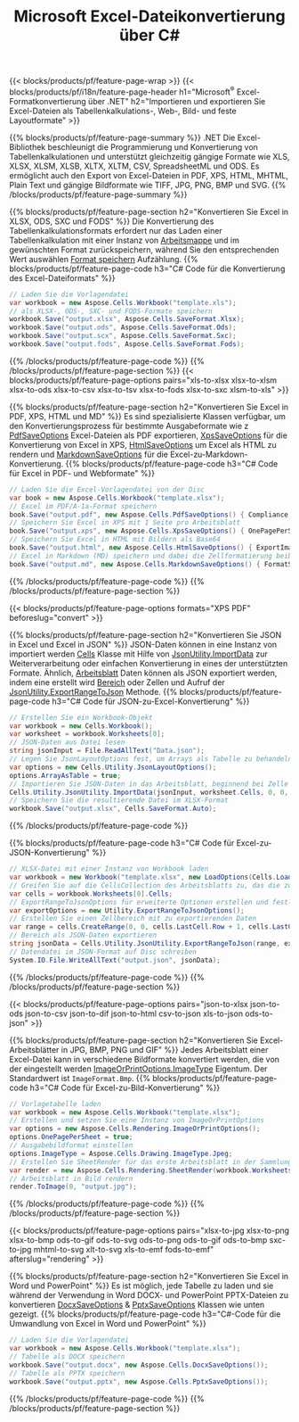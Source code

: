 ﻿---
title: Microsoft Excel-Dateikonvertierung über C# 
url: /de/net/conversion/
description: Konvertieren Sie Excel XLS, XLSX, ODS, CSV in PDF, XPS, HTML, JPEG, HTML und viele andere gängige Formate mit nur wenigen Zeilen C#-Code.
---
{{< blocks/products/pf/feature-page-wrap >}}
{{< blocks/products/pf/i18n/feature-page-header h1="Microsoft<sup>&reg;</sup> Excel-Formatkonvertierung über .NET" h2="Importieren und exportieren Sie Excel-Dateien als Tabellenkalkulations-, Web-, Bild- und feste Layoutformate" >}}

{{% blocks/products/pf/feature-page-summary %}}
.NET Die Excel-Bibliothek beschleunigt die Programmierung und Konvertierung von Tabellenkalkulationen und unterstützt gleichzeitig gängige Formate wie XLS, XLSX, XLSM, XLSB, XLTX, XLTM, CSV, SpreadsheetML und ODS. Es ermöglicht auch den Export von Excel-Dateien in PDF, XPS, HTML, MHTML, Plain Text und gängige Bildformate wie TIFF, JPG, PNG, BMP und SVG.
{{% /blocks/products/pf/feature-page-summary %}}

{{% blocks/products/pf/feature-page-section h2="Konvertieren Sie Excel in XLSX, ODS, SXC und FODS" %}}
Die Konvertierung des Tabellenkalkulationsformats erfordert nur das Laden einer Tabellenkalkulation mit einer Instanz von [Arbeitsmappe](https://apireference.aspose.com/cells/net/aspose.cells/workbook) und im gewünschten Format zurückspeichern, während Sie den entsprechenden Wert auswählen [Format speichern](https://apireference.aspose.com/cells/net/aspose.cells/saveformat) Aufzählung.
{{% blocks/products/pf/feature-page-code h3="C# Code für die Konvertierung des Excel-Dateiformats" %}}

```cs
// Laden Sie die Vorlagendatei
var workbook = new Aspose.Cells.Workbook("template.xls");
// als XLSX-, ODS-, SXC- und FODS-Formate speichern
workbook.Save("output.xlsx", Aspose.Cells.SaveFormat.Xlsx);
workbook.Save("output.ods", Aspose.Cells.SaveFormat.Ods);
workbook.Save("output.scx", Aspose.Cells.SaveFormat.Sxc);
workbook.Save("output.fods", Aspose.Cells.SaveFormat.Fods);

```
{{% /blocks/products/pf/feature-page-code %}}
{{% /blocks/products/pf/feature-page-section %}}
{{< blocks/products/pf/feature-page-options pairs="xls-to-xlsx xlsx-to-xlsm xlsx-to-ods xlsx-to-csv xlsx-to-tsv xlsx-to-fods xlsx-to-sxc xlsm-to-xls" >}}


{{% blocks/products/pf/feature-page-section h2="Konvertieren Sie Excel in PDF, XPS, HTML und MD" %}}
Es sind spezialisierte Klassen verfügbar, um den Konvertierungsprozess für bestimmte Ausgabeformate wie z [PdfSaveOptions](https://apireference.aspose.com/cells/net/aspose.cells/pdfsaveoptions) Excel-Dateien als PDF exportieren, [XpsSaveOptions](https://apireference.aspose.com/cells/net/aspose.cells/xpssaveoptions) für die Konvertierung von Excel in XPS, [HtmlSaveOptions](https://apireference.aspose.com/cells/net/aspose.cells/htmlsaveoptions) um Excel als HTML zu rendern und [MarkdownSaveOptions](https://apireference.aspose.com/cells/net/aspose.cells/markdownsaveoptions) für die Excel-zu-Markdown-Konvertierung. 
{{% blocks/products/pf/feature-page-code h3="C# Code für Excel in PDF- und Webformate" %}}

```cs
// Laden Sie die Excel-Vorlagendatei von der Disc
var book = new Aspose.Cells.Workbook("template.xlsx");
// Excel im PDF/A-1a-Format speichern
book.Save("output.pdf", new Aspose.Cells.PdfSaveOptions() { Compliance = PdfComplianceVersion.PdfA1a });
// Speichern Sie Excel in XPS mit 1 Seite pro Arbeitsblatt
book.Save("output.xps", new Aspose.Cells.XpsSaveOptions() { OnePagePerSheet = true });
// Speichern Sie Excel in HTML mit Bildern als Base64
book.Save("output.html", new Aspose.Cells.HtmlSaveOptions() { ExportImagesAsBase64 = true });
// Excel in Markdown (MD) speichern und dabei die Zellformatierung beibehalten
book.Save("output.md", new Aspose.Cells.MarkdownSaveOptions() { FormatStrategy = Cells.CellValueFormatStrategy.CellStyle });

```
{{% /blocks/products/pf/feature-page-code %}}
{{% /blocks/products/pf/feature-page-section %}}

{{< blocks/products/pf/feature-page-options formats="XPS PDF" beforeslug="convert" >}}

{{% blocks/products/pf/feature-page-section h2="Konvertieren Sie JSON in Excel und Excel in JSON" %}}
JSON-Daten können in eine Instanz von importiert werden [Cells](https://apireference.aspose.com/cells/net/aspose.cells/cells) Klasse mit Hilfe von [JsonUtility.ImportData](https://apireference.aspose.com/cells/net/aspose.cells.utility/jsonutility/methods/importdata) zur Weiterverarbeitung oder einfachen Konvertierung in eines der unterstützten Formate. Ähnlich, [Arbeitsblatt](https://apireference.aspose.com/cells/net/aspose.cells/worksheet) Daten können als JSON exportiert werden, indem eine erstellt wird [Bereich](https://apireference.aspose.com/cells/net/aspose.cells/range) oder Zellen und Aufruf der [JsonUtility.ExportRangeToJson](https://apireference.aspose.com/cells/net/aspose.cells.utility/jsonutility/methods/exportrangetojson) Methode.
{{% blocks/products/pf/feature-page-code h3="C# Code für JSON-zu-Excel-Konvertierung" %}}
```cs
// Erstellen Sie ein Workbook-Objekt
var workbook = new Cells.Workbook();
var worksheet = workbook.Worksheets[0];
// JSON-Daten aus Datei lesen
string jsonInput = File.ReadAllText("Data.json");
// Legen Sie JsonLayoutOptions fest, um Arrays als Tabelle zu behandeln
var options = new Cells.Utility.JsonLayoutOptions();
options.ArrayAsTable = true;
// Importieren Sie JSON-Daten in das Arbeitsblatt, beginnend bei Zelle A1
Cells.Utility.JsonUtility.ImportData(jsonInput, worksheet.Cells, 0, 0, options);
// Speichern Sie die resultierende Datei im XLSX-Format
workbook.Save("output.xlsx", Cells.SaveFormat.Auto); 

```
{{% /blocks/products/pf/feature-page-code %}}

{{% blocks/products/pf/feature-page-code h3="C# Code für Excel-zu-JSON-Konvertierung" %}}
```cs
// XLSX-Datei mit einer Instanz von Workbook laden
var workbook = new Workbook("template.xlsx", new LoadOptions(Cells.LoadFormat.Auto));
// Greifen Sie auf die CellsCollection des Arbeitsblatts zu, das die zu konvertierenden Daten enthält
var cells = workbook.Worksheets[0].Cells;
// ExportRangeToJsonOptions für erweiterte Optionen erstellen und festlegen
var exportOptions = new Utility.ExportRangeToJsonOptions();
// Erstellen Sie einen Zellbereich mit zu exportierenden Daten
var range = cells.CreateRange(0, 0, cells.LastCell.Row + 1, cells.LastCell.Column + 1);
// Bereich als JSON-Daten exportieren
string jsonData = Cells.Utility.JsonUtility.ExportRangeToJson(range, exportOptions);
// Datendatei im JSON-Format auf Disc schreiben
System.IO.File.WriteAllText("output.json", jsonData); 

```
{{% /blocks/products/pf/feature-page-code %}}
{{% /blocks/products/pf/feature-page-section %}}

{{< blocks/products/pf/feature-page-options pairs="json-to-xlsx json-to-ods json-to-csv json-to-dif json-to-html csv-to-json xls-to-json ods-to-json" >}}

{{% blocks/products/pf/feature-page-section h2="Konvertieren Sie Excel-Arbeitsblätter in JPG, BMP, PNG und GIF" %}}
Jedes Arbeitsblatt einer Excel-Datei kann in verschiedene Bildformate konvertiert werden, die von der eingestellt werden [ImageOrPrintOptions.ImageType](https://apireference.aspose.com/cells/net/aspose.cells.rendering/imageorprintoptions/properties/imagetype) Eigentum. Der Standardwert ist `ImageFormat.Bmp`.
{{% blocks/products/pf/feature-page-code h3="C# Code für Excel-zu-Bild-Konvertierung" %}}
```cs
// Vorlagetabelle laden
var workbook = new Aspose.Cells.Workbook("template.xlsx");
// Erstellen und setzen Sie eine Instanz von ImageOrPrintOptions
var options = new Aspose.Cells.Rendering.ImageOrPrintOptions();
options.OnePagePerSheet = true;
// Ausgabebildformat einstellen
options.ImageType = Aspose.Cells.Drawing.ImageType.Jpeg;
// Erstellen Sie SheetRender für das erste Arbeitsblatt in der Sammlung
var render = new Aspose.Cells.Rendering.SheetRender(workbook.Worksheets[0], options);
// Arbeitsblatt in Bild rendern
render.ToImage(0, "output.jpg");

```
{{% /blocks/products/pf/feature-page-code %}}
{{% /blocks/products/pf/feature-page-section %}}

{{< blocks/products/pf/feature-page-options pairs="xlsx-to-jpg xlsx-to-png xlsx-to-bmp ods-to-gif ods-to-svg ods-to-png ods-to-gif ods-to-bmp sxc-to-jpg mhtml-to-svg xlt-to-svg xls-to-emf fods-to-emf" afterslug="rendering" >}}

{{% blocks/products/pf/feature-page-section h2="Konvertieren Sie Excel in Word und PowerPoint" %}}
Es ist möglich, jede Tabelle zu laden und sie während der Verwendung in Word DOCX- und PowerPoint PPTX-Dateien zu konvertieren [DocxSaveOptions](https://apireference.aspose.com/cells/net/aspose.cells/docxsaveoptions) & [PptxSaveOptions](https://apireference.aspose.com/cells/net/aspose.cells/pptxsaveoptions) Klassen wie unten gezeigt.
{{% blocks/products/pf/feature-page-code h3="C#-Code für die Umwandlung von Excel in Word und PowerPoint" %}}
```cs
// Laden Sie die Vorlagendatei
var workbook = new Aspose.Cells.Workbook("template.xlsx");
// Tabelle als DOCX speichern
workbook.Save("output.docx", new Aspose.Cells.DocxSaveOptions());
// Tabelle als PPTX speichern
workbook.Save("output.pptx", new Aspose.Cells.PptxSaveOptions());

```
{{% /blocks/products/pf/feature-page-code %}}
{{% /blocks/products/pf/feature-page-section %}}